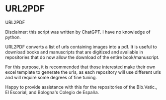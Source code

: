 # URL2PDF
URL2PDF

Disclaimer: this script was written by ChatGPT. I have no knowledge of python.

URL2PDF converts a list of urls containing images into a pdf. It is useful to download books and manuscripts that are digitized and available in repositories that do now allow the download of the entire book/manuscript.

For this purpose, it is recommended that those interested make their own excel template to generate the urls, as each repository will use different urls and will require some degrees of fine tuning. 

Happy to provide assistance with this for the repositories of the Bib.Vatic., El Escorial, and Bologna's Colegio de España.
